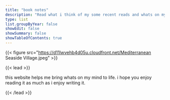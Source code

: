 ```yaml
---
title: "book notes"
description: "Read what i think of my some recent reads and whats on my shelf."
type: list
list.groupByYear: false
showEdit: false
showSummary: false
showTableOfContents: true
---
```


{{< figure src="https://d11lwvehb4d05u.cloudfront.net/Mediterranean Seaside Village.jpeg" >}}

{{< lead >}}

this website helps me bring whats on my  mind to life. i hope you enjoy reading it as much as i enjoy writing it.

{{< /lead >}}